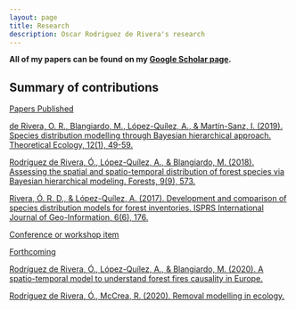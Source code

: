 ```yaml
---
layout: page
title: Research
description: Oscar Rodriguez de Rivera's research
---
```


<b>All of my papers can be found on my [Google Scholar page](https://scholar.google.com/citations?user=kttZf6oAAAAJ&hl=en). </b>


## Summary of contributions

<u>Papers Published

de Rivera, O. R., Blangiardo, M., López-Quílez, A., & Martín-Sanz, I. (2019). Species distribution modelling through Bayesian hierarchical approach. Theoretical Ecology, 12(1), 49-59.

Rodríguez de Rivera, Ó., López-Quílez, A., & Blangiardo, M. (2018). Assessing the spatial and spatio-temporal distribution of forest species via Bayesian hierarchical modeling. Forests, 9(9), 573.

Rivera, Ó. R. D., & López-Quílez, A. (2017). Development and comparison of species distribution models for forest inventories. ISPRS International Journal of Geo-Information, 6(6), 176.

<u>Conference or workshop item

<u>Forthcoming

Rodríguez de Rivera, Ó., López-Quílez, A., & Blangiardo, M. (2020). A spatio-temporal model to understand forest fires causality
in Europe.

Rodríguez de Rivera, Ó., McCrea, R. (2020). Removal modelling in ecology.

<!-- Note: this is how to write a comment in HTML. Everything in here won't show up on your webpage.-->

<!--
To increase the size of the title, use fewer # in front of the paper title.
To decrease the size of the title, use more #.
To remove the italics, remove the * before and after the description
To remove the underline from the title, remove the <u> tags (<u> and </u>)
-->
